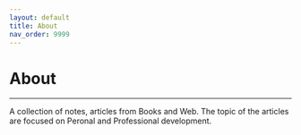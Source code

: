 ```yaml
---
layout: default
title: About 
nav_order: 9999 
---
```


# About
---

A collection of notes, articles from Books and Web. The topic of the articles are focused on Peronal and Professional development.
